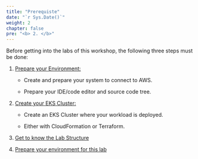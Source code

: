 ```yaml
---
title: "Prerequiste"
date: "`r Sys.Date()`"
weight: 2
chapter: false
pre: "<b> 2. </b>"
---
```


Before getting into the labs of this workshop, the following three steps must be done:

1. [Prepare your Environment:](./2.1-prepare-environment)

    - Create and prepare your system to connect to AWS.
    
    - Prepare your IDE/code editor and source code tree.

2. [Create your EKS Cluster:](./2.2-cluster-creation)

    - Create an EKS Cluster where your workload is deployed.

    - Either with CloudFormation or Terraform.

3. [Get to know the Lab Structure](./2.3-structure)

4. [Prepare your environment for this lab](./2.4-thislab)